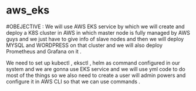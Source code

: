 # aws_eks
#OBEJECTIVE : We will  use AWS EKS service by which we will create and deploy a K8S cluster in AWS in which master node is fully managed by AWS guys and we just have to give info of slave nodes and then we will deploy MYSQL and WORDPRESS on that cluster and we will also deploy Prometheus and Grafana on it .

 We need to set up  kubectl , eksctl , helm as command configured in our system and we are gonna use EKS service and we will use yml code to do most of the things so we also need to create a user will admin powers and configure it in AWS CLI so that we can use commands .
